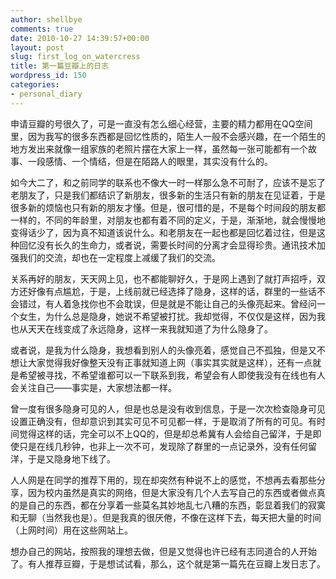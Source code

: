 ```yaml
---
author: shellbye
comments: true
date: 2010-10-27 14:39:57+00:00
layout: post
slug: first_log_on_watercress
title: 第一篇豆瓣上的日志
wordpress_id: 150
categories:
- personal_diary
---
```


申请豆瓣的号很久了，可是一直没有怎么细心经营，主要的精力都用在QQ空间里，因为我写的很多东西都是回忆性质的，陌生人一般不会感兴趣，在一个陌生的地方发出来就像一组家族的老照片摆在大家上一样，虽然每一张可能都有一个故事、一段感情、一个情结，但是在陌路人的眼里，其实没有什么的。  
  
如今大二了，和之前同学的联系也不像大一时一样那么急不可耐了，应该不是忘了老朋友了，只是我们都结识了新朋友，很多新的生活只有新的朋友在见证着，于是很多新的烦恼也只有新的朋友才懂。但是，很可惜的是，不是每个时间段的朋友都一样的，不同的年龄里，对朋友也都有着不同的定义，于是，渐渐地，就会慢慢地变得话少了，因为真不知道该说什么。和老朋友在一起也都是回忆着过往，但是这种回忆没有长久的生命力，或者说，需要长时间的分离才会显得珍贵。通讯技术加强我们的交流，却也在一定程度上减缓了我们的交流。  
  
关系再好的朋友，天天网上见，也不都能聊好久，于是网上遇到了就打声招呼，双方还好像有点尴尬，于是，上线前就已经选择了隐身，这样的话，群里的一些话不会错过，有人着急找你也不会耽误，但是就是不能让自己的头像亮起来。曾经问一个女生，为什么总是隐身，她说不希望被打扰。我却觉得，不仅仅是这样，因为我也从天天在线变成了永远隐身，这样一来我就知道了为什么隐身了。  
  
或者说，是我为什么隐身，我想看到别人的头像亮着，感觉自己不孤独，但是又不想让大家觉得我好像整天没有正事就知道上网（事实其实就是这样），还有一点就是希望被寻找，不希望谁都可以一下联系到我，希望会有人即使我没有在线也有人会关注自己——事实是，大家想法都一样。  
  
曾一度有很多隐身可见的人，但是也总是没有收到信息，于是一次次检查隐身可见设置正确没有，但却意识到其实可见不可见都一样，于是取消了所有的可见。有时间觉得这样的话，完全可以不上QQ的，但是却总希冀有人会给自己留洋，于是即使只是在线几秒钟，也非上一次不可，发现除了群里的一点记录外，没有任何留洋，于是又隐身地下线了。  
  
人人网是在同学的推荐下用的，现在却突然有种说不上的感觉，不想再去看那些分享，因为校内虽然是真实的网络，但是大家没有几个人去写自己的东西或者做点真的是自己的东西，都在分享着一些莫名其妙地乱七八糟的东西，彰显着我们的寂寞和无聊（当然我也是）。但是我真的很厌倦，不像在这样下去，每天把大量的时间（上网时间）用在这些网站上。  
  
想办自己的网站，按照我的理想去做，但是又觉得也许已经有志同道合的人开始了。有人推荐豆瓣，于是想试试看，那么，这个就是第一篇先在豆瓣上发日志了。
